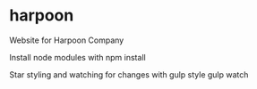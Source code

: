 # harpoon
Website for Harpoon Company

Install node modules with 
npm install

Star styling and watching for changes with
gulp style
gulp watch
